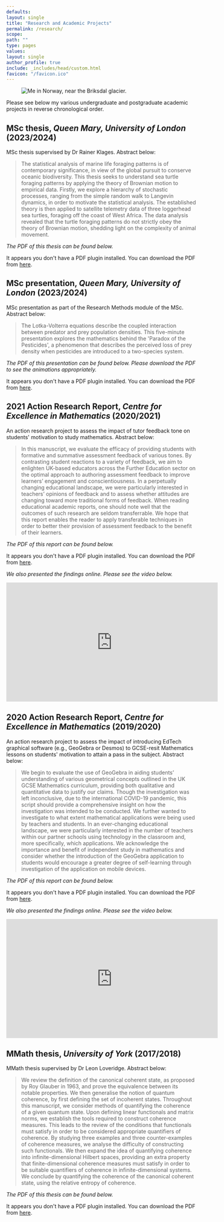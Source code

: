 ```yaml
---
defaults:
layout: single
title: "Research and Academic Projects"
permalink: /research/
scope:
path: ""
type: pages
values:
layout: single
author_profile: true
include: _includes/head/custom.html
favicon: "/favicon.ico"
---
```

<figure>
  <img src="/assets/IMG-20240720-WA0048.jpg" alt="Me in Norway, near the Briksdal glacier." title="In Norway, near the Briksdal glacier." style="width=100%;">
</figure>

Please see below my various undergraduate and postgraduate academic projects in reverse chronological order.

## MSc thesis, *Queen Mary, University of London* (2023/2024)

MSc thesis supervised by Dr Rainer Klages. Abstract below:

 > The statistical analysis of marine life foraging patterns is of contemporary significance, in view of the global pursuit to conserve oceanic biodiversity. This thesis seeks to understand sea turtle foraging patterns by applying the theory of Brownian motion to empirical data. Firstly, we explore a hierarchy of stochastic processes, ranging from the simple random walk to Langevin dynamics, in order to motivate the statistical analysis. The established theory is then applied to satellite telemetry data of three loggerhead sea turtles, foraging off the coast of West Africa. The data analysis revealed that the turtle foraging patterns do not strictly obey the theory of Brownian motion, shedding light on the complexity of animal movement.

_The PDF of this thesis can be found below._

<object data="/assets/230793835_MSc_Dissertation.pdf" type="application/pdf" width="100%" height="600px">
    <p>It appears you don't have a PDF plugin installed. You can download the PDF from <a href="/assets/DMarshall 4-week review document.pdf">here</a>.</p>
</object>

## MSc presentation, *Queen Mary, University of London* (2023/2024)

MSc presentation as part of the Research Methods module of the MSc. Abstract below:

 > The Lotka-Volterra equations describe the coupled interaction between predator and prey population densities. This five-minute presentation explores the mathematics behind the 'Paradox of the Pesticides', a phenomenon that describes the perceived loss of prey density when pesticides are introduced to a two-species system.

_The PDF of this presentation can be found below. Please download the PDF to see the animations appropriately._

<object data="/assets/Research_Methods_Presentation_230793835 FINAL (1).pdf" type="application/pdf" width="100%" height="600px">
    <p>It appears you don't have a PDF plugin installed. You can download the PDF from <a href="/assets/Research_Methods_Presentation_230793835 FINAL (1).pdf">here</a>.</p>
</object>

## 2021 Action Research Report, *Centre for Excellence in Mathematics* (2020/2021)

An action research project to assess the impact of tutor feedback tone on students' motivation to study mathematics. Abstract below:

 > In this manuscript, we evaluate the efficacy of providing students with formative and summative assessment feedback of various tones. By contrasting student reactions to a variety of feedback, we aim to enlighten UK-based educators across the Further Education sector on the optimal approach to authoring assessment feedback to improve learners’ engagement and conscientiousness. In a perpetually changing educational landscape, we were particularly interested in teachers’ opinions of feedback and to assess whether attitudes are changing toward more traditional forms of feedback. When reading educational academic reports, one should note well that the outcomes of such research are seldom transferrable. We hope that this report enables the reader to apply transferable techniques in order to better their provision of assessment feedback to the benefit of their learners. 

_The PDF of this report can be found below._

<object data="/assets/CfEM Tone of Feedback Report.pdf" type="application/pdf" width="100%" height="600px">
    <p>It appears you don't have a PDF plugin installed. You can download the PDF from <a href="/assets/CfEM Tone of Feedback Report.pdf">here</a>.</p>
</object>

_We also presented the findings online. Please see the video below._

<iframe width="560" height="315" src="https://www.youtube-nocookie.com/embed/WAes6cTSc_0?si=o9ijKO51IPjnr-gk" title="YouTube video player" frameborder="0" allow="accelerometer; autoplay; clipboard-write; encrypted-media; gyroscope; picture-in-picture; web-share" referrerpolicy="strict-origin-when-cross-origin" allowfullscreen></iframe>

## 2020 Action Research Report, *Centre for Excellence in Mathematics* (2019/2020)

An action research project to assess the impact of introducing EdTech graphical software (e.g., GeoGebra or Desmos) to GCSE-resit Mathematics lessons on students' motivation to attain a pass in the subject. Abstract below:

 > We begin to evaluate the use of GeoGebra in aiding students’ understanding of various geometrical concepts outlined in the UK GCSE Mathematics curriculum, providing both qualitative and quantitative data to justify our claims. Though the investigation was left inconclusive, due to the international COVID-19 pandemic, this script should provide a comprehensive insight on how the investigation was intended to be conducted. We further wanted to investigate to what extent mathematical applications were being used by teachers and students. In an ever-changing educational landscape, we were particularly interested in the number of teachers within our partner schools using technology in the classroom and, more specifically, which applications. We acknowledge the importance and benefit of independent study in mathematics and consider whether the introduction of the GeoGebra application to students would encourage a greater degree of self-learning through investigation of the application on mobile devices.

_The PDF of this report can be found below._

<object data="/assets/CfEM GeoGebra Report.pdf" type="application/pdf" width="100%" height="600px">
    <p>It appears you don't have a PDF plugin installed. You can download the PDF from <a href="/assets/CfEM GeoGebra Report.pdf">here</a>.</p>
</object>

_We also presented the findings online. Please see the video below._

<iframe width="560" height="315" src="https://www.youtube-nocookie.com/embed/kFlcjwVEzRI?si=Wew-k2rknULrIVdv" title="YouTube video player" frameborder="0" allow="accelerometer; autoplay; clipboard-write; encrypted-media; gyroscope; picture-in-picture; web-share" referrerpolicy="strict-origin-when-cross-origin" allowfullscreen></iframe>

## MMath thesis, *University of York* (2017/2018)

MMath thesis supervised by Dr Leon Loveridge. Abstract below:

 > We review the definition of the canonical coherent state, as proposed by Roy Glauber in 1963, and prove the equivalence between its notable properties. We then generalise the notion of quantum coherence, by first defining the set of incoherent states. Throughout this manuscript, we consider methods of quantifying the coherence of a given quantum state. Upon defining linear functionals and matrix norms, we establish the tools required to construct coherence measures. This leads to the review of the conditions that functionals must satisfy in order to be considered appropriate quantifiers of coherence. By studying three examples and three counter-examples of coherence measures, we analyse the difficulty of constructing such functionals. We then expand the idea of quantifying coherence into infinite-dimensional Hilbert spaces, providing an extra property that finite-dimensional coherence measures must satisfy in order to be suitable quantifiers of coherence in infinite-dimensional systems. We conclude by quantifying the coherence of the canonical coherent state, using the relative entropy of coherence.

_The PDF of this thesis can be found below._

<object data="/assets/230793835_MSc_Dissertation.pdf" type="application/pdf" width="100%" height="600px">
    <p>It appears you don't have a PDF plugin installed. You can download the PDF from <a href="/assets/DMarshall 4-week review document.pdf">here</a>.</p>
</object>

